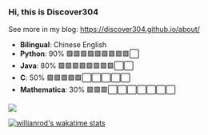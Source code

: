 ### Hi, this is Discover304

See more in my blog: https://discover304.github.io/about/

- **Bilingual**: Chinese English
- **Python**: 90%      🟩🟩🟩🟩🟩🟩🟩🟩🟩⬜
- **Java**: 80%        🟩🟩🟩🟩🟩🟩🟩🟩⬜⬜
- **C**: 50%           🟩🟩🟩🟩🟩⬜⬜⬜⬜⬜
- **Mathematica**: 30% 🟩🟩🟩⬜⬜⬜⬜⬜⬜⬜

[![](https://github-readme-stats.vercel.app/api?username=discover304&theme=light&count_private=true)](https://github.com/Discover304)

[![willianrod's wakatime stats](https://github-readme-stats.vercel.app/api/wakatime?username=Discover304)](https://wakatime.com/dashboard)

<!--
**Discover304/Discover304** is a ✨ _special_ ✨ repository because its `README.md` (this file) appears on your GitHub profile.

Here are some ideas to get you started:

- 🔭 I’m currently working on ...
- 🌱 I’m currently learning ...
- 👯 I’m looking to collaborate on ...
- 🤔 I’m looking for help with ...
- 💬 Ask me about ...
- 📫 How to reach me: ...
- 😄 Pronouns: ...
- ⚡ Fun fact: ...
-->
